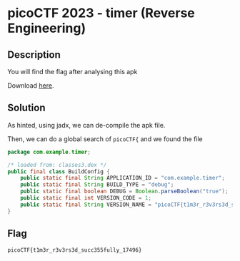 # picoCTF 2023 - timer (Reverse Engineering)

## Description

You will find the flag after analysing this apk

Download [here](https://artifacts.picoctf.net/c/421/timer.apk).

## Solution

As hinted, using jadx, we can de-compile the apk file.

Then, we can do a global search of `picoCTF{` and we found the file

```java
package com.example.timer;

/* loaded from: classes3.dex */
public final class BuildConfig {
    public static final String APPLICATION_ID = "com.example.timer";
    public static final String BUILD_TYPE = "debug";
    public static final boolean DEBUG = Boolean.parseBoolean("true");
    public static final int VERSION_CODE = 1;
    public static final String VERSION_NAME = "picoCTF{t1m3r_r3v3rs3d_succ355fully_17496}";
}
```

## Flag

`picoCTF{t1m3r_r3v3rs3d_succ355fully_17496}`
